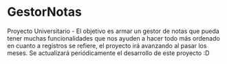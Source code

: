 # GestorNotas
Proyecto Universitario - El objetivo es armar un gestor de notas que pueda tener muchas funcionalidades que nos ayuden a hacer todo más ordenado en cuanto a registros se refiere, el proyecto irá avanzando al pasar los meses. Se actualizará periódicamente el desarrollo de este proyecto :D
